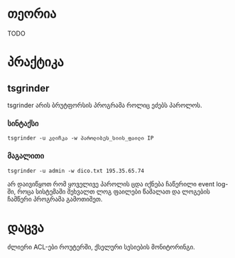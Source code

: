 # თეორია

TODO

# პრაქტიკა

## tsgrinder

tsgrinder არის ბრუტფორსის პროგრამა როლიც ეძებს პაროლოს.

### სინტაქსი

```
tsgrinder -u კლიჩკა -w პაროლიბეს_სიის_ფაილი IP
```

### მაგალითი

```
tsgrinder -u admin -w dico.txt 195.35.65.74
```

არ დაივიწყოთ რომ ყოველივე პაროლის ცდა იქნება ჩაწერილი event log-ში, როცა სისტემაში შეხვალთ ლოგ ფაილები წაშალათ და ლოგების ჩამწერი პროგრამა გამოთიშეთ.

# დაცვა

ძლიერი ACL-ები როუტერში, ქსელური სესიების მონიტორინგი.
